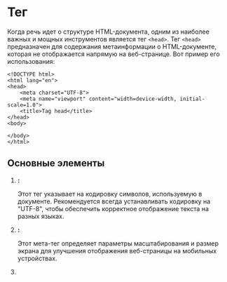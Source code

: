 # Тег <head>

Когда речь идет о структуре HTML-документа, одним из наиболее важных и мощных инструментов является тег ``<head>``. Тег ``<head>`` предназначен для содержания метаинформации о HTML-документе, которая не отображается напрямую на веб-странице. Вот пример его использования:

```
<!DOCTYPE html>
<html lang="en">
<head>
    <meta charset="UTF-8">
    <meta name="viewport" content="width=device-width, initial-scale=1.0">
    <title>Tag head</title>
</head>
<body>
    
</body>
</html>
```

## Основные элементы <head>

1. **<meta charset="UTF-8">:**

    Этот тег указывает на кодировку символов, используемую в документе. Рекомендуется всегда устанавливать кодировку на "UTF-8", чтобы обеспечить корректное отображение текста на разных языках.

2. **<meta name="viewport" content="width=device-width, initial-scale=1.0">:**

    Этот мета-тег определяет параметры масштабирования и размер экрана для улучшения отображения веб-страницы на мобильных устройствах.

3. **<title>:**

    Тег ``<title>`` устанавливает заголовок документа, который отображается в заголовке веб-браузера. Это также используется при создании закладок и в результатах поиска.

4. **Дополнительные элементы:**

    Внутри ``<head>`` вы можете добавлять другие элементы, такие как ``<style>``, ``<base>``, ``<link>``, ``<script>``, ``<noscript>``

## Роль тега <head> в оптимизации и SEO

1. **SEO-метаинформация:**

Элементы ``<head>`` предоставляет возможность оптимизировать ваш сайт для поисковых систем. Мета-теги ``<description>`` и ``<keywords>`` могут быть использованы для представления информации о содержании страницы.

2. **Ссылки на сторонние ресурсы:**

Вы можете подключать внешние ресурсы, такие как шрифты, иконки и другие файлы, используя элементы внутри ``<head>``. Это повышает эффективность и скорость загрузки страницы.

## Заключение

Тег ``<head>`` является мозаикой веб-разработки, включая в себя не только ключевую информацию о документе, но и инструменты для его оптимизации и визуального оформления. Грамотное использование этого тега помогает создавать не только красивые, но и эффективные веб-страницы.